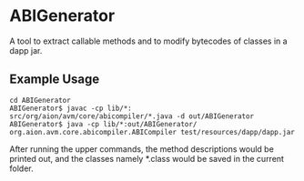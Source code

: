 # ABIGenerator

A tool to extract callable methods and to modify bytecodes of classes in a dapp jar.

## Example Usage

```
cd ABIGenerator 
ABIGenerator$ javac -cp lib/*: src/org/aion/avm/core/abicompiler/*.java -d out/ABIGenerator
ABIGenerator$ java -cp lib/*:out/ABIGenerator/ org.aion.avm.core.abicompiler.ABICompiler test/resources/dapp/dapp.jar 
```

After running the upper commands, the method descriptions would be printed out, and the classes namely *.class would be saved in the current folder. 
